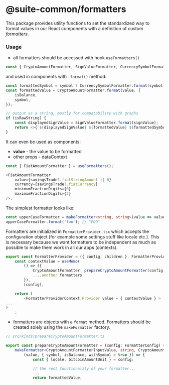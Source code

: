 # @suite-common/formatters

This package provides utility functions to set the standardized way to format values in our React components with a definition of custom _formatters_.

### Usage

-   all formatters should be accessed with hook `useFormatters()`

```typescript
const { CryptoAmountFormatter, SignValueFormatter, CurrencySymbolFormatter } = useFormatters();
```

and used in components with `.format()` method:

```typescript
const formattedSymbol = symbol ? CurrencySymbolFormatter.format(symbol) : '';
const formattedValue = CryptoAmountFormatter.format(value, {
    isBalance,
    symbol,
});

// output as a string, mostly for compatability with graphs
if (isRawString) {
    const displayedSignValue = SignValueFormatter.format(signValue);
    return <>{`${displayedSignValue} ${formattedValue} ${formattedSymbol}`}</>;
}
```

It can even be used as components:

-   **value** - the value to be formatted
-   other props - dataContext

```typescript
const { FiatAmountFormatter } = useFormatters();

<FiatAmountFormatter
    value={savingsTrade?.fiatStringAmount || 0}
    currency={savingsTrade?.fiatCurrency}
    minimumFractionDigits={0}
    maximumFractionDigits={2}
/>;
```

The simplest formatter looks like:

```typescript
const upperCaseFormatter = makeFormatter<string, string>(value => value.toUpperCase());
upperCaseFormatter.format('foo'); // "FOO"
```

Formatters are initialized in `FormatterProvider.tsx` which accepts the configuration object (for example some settings stuff like locale etc.). This is necessary because we want formatters to be independent as much as possible to make them work in all our apps (contexts).

```typescript
export const FormatterProvider = ({ config, children }: FormatterProviderProps) => {
    const contextValue = useMemo(
        () => ({
            CryptoAmountFormatter: prepareCryptoAmountFormatter(config),
            ....another formatters
        }),
        [config],

    return (
        <FormatterProviderContext.Provider value = { contextValue } >
...
)
    ;
```

-   formatters are objects with a `format` method. Formatters should be created solely using the `makeFormatter` factory.

```typescript
// src/kinds/prepareCryptoAmountFormatter.ts

export const prepareCryptoAmountFormatter = (config: FormatterConfig) =>
    makeFormatter<CryptoAmountFormatterInputValue, string, CryptoAmountFormatterDataContext>(
        (value, { symbol, isBalance, withSymbol = true }) => {
            const { locale, bitcoinAmountUnit } = config;

            // the rest functionality of your formatter...
            ...
            return formattedValue;
```
